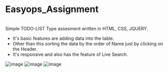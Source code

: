 # Easyops_Assignment
<br/>
Simple TODO-LIST Type assesment written in HTML, CSS, JQUERY.
<br/>
<ul>
<li>It's basic features are adding data into the table. </li>
<li>Other than this sorting the data by the order of Name just by clicking on the Header. </li>
<li>It's responsive and also has the feature of Live Search. </li>
</ul>

![image](https://user-images.githubusercontent.com/96388375/215262035-9637799f-c12b-4428-8395-75ad671193cc.png)
![image](https://user-images.githubusercontent.com/96388375/215262148-6e46a378-8c91-46cb-83c6-178ca68ebae2.png)
![image](https://user-images.githubusercontent.com/96388375/215262226-acdc41d9-7de4-4dc1-8797-4c8c6dbbd0a4.png)


